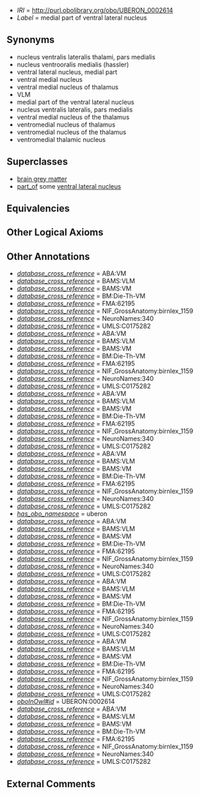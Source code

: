  * *IRI* = http://purl.obolibrary.org/obo/UBERON_0002614
 * *Label* = medial part of ventral lateral nucleus

## Synonyms

 * nucleus ventralis lateralis thalami, pars medialis
 * nucleus ventrooralis medialis (hassler)
 * ventral lateral nucleus, medial part
 * ventral medial nucleus
 * ventral medial nucleus of thalamus
 * VLM
 * medial part of the ventral lateral nucleus
 * nucleus ventralis lateralis, pars medialis
 * ventral medial nucleus of the thalamus
 * ventromedial nucleus of thalamus
 * ventromedial nucleus of the thalamus
 * ventromedial thalamic nucleus

## Superclasses

 * [brain grey matter](../../UBERON/28/UBERON_0003528.md)
 * [part_of](../../BFO/50/BFO_0000050.md) some [ventral lateral nucleus](../../UBERON/25/UBERON_0001925.md)

## Equivalencies


## Other Logical Axioms


## Other Annotations

 * *[database_cross_reference](../../ef/oboInOwl#hasDbXref.md)* = ABA:VM
 * *[database_cross_reference](../../ef/oboInOwl#hasDbXref.md)* = BAMS:VLM
 * *[database_cross_reference](../../ef/oboInOwl#hasDbXref.md)* = BAMS:VM
 * *[database_cross_reference](../../ef/oboInOwl#hasDbXref.md)* = BM:Die-Th-VM
 * *[database_cross_reference](../../ef/oboInOwl#hasDbXref.md)* = FMA:62195
 * *[database_cross_reference](../../ef/oboInOwl#hasDbXref.md)* = NIF_GrossAnatomy:birnlex_1159
 * *[database_cross_reference](../../ef/oboInOwl#hasDbXref.md)* = NeuroNames:340
 * *[database_cross_reference](../../ef/oboInOwl#hasDbXref.md)* = UMLS:C0175282
 * *[database_cross_reference](../../ef/oboInOwl#hasDbXref.md)* = ABA:VM
 * *[database_cross_reference](../../ef/oboInOwl#hasDbXref.md)* = BAMS:VLM
 * *[database_cross_reference](../../ef/oboInOwl#hasDbXref.md)* = BAMS:VM
 * *[database_cross_reference](../../ef/oboInOwl#hasDbXref.md)* = BM:Die-Th-VM
 * *[database_cross_reference](../../ef/oboInOwl#hasDbXref.md)* = FMA:62195
 * *[database_cross_reference](../../ef/oboInOwl#hasDbXref.md)* = NIF_GrossAnatomy:birnlex_1159
 * *[database_cross_reference](../../ef/oboInOwl#hasDbXref.md)* = NeuroNames:340
 * *[database_cross_reference](../../ef/oboInOwl#hasDbXref.md)* = UMLS:C0175282
 * *[database_cross_reference](../../ef/oboInOwl#hasDbXref.md)* = ABA:VM
 * *[database_cross_reference](../../ef/oboInOwl#hasDbXref.md)* = BAMS:VLM
 * *[database_cross_reference](../../ef/oboInOwl#hasDbXref.md)* = BAMS:VM
 * *[database_cross_reference](../../ef/oboInOwl#hasDbXref.md)* = BM:Die-Th-VM
 * *[database_cross_reference](../../ef/oboInOwl#hasDbXref.md)* = FMA:62195
 * *[database_cross_reference](../../ef/oboInOwl#hasDbXref.md)* = NIF_GrossAnatomy:birnlex_1159
 * *[database_cross_reference](../../ef/oboInOwl#hasDbXref.md)* = NeuroNames:340
 * *[database_cross_reference](../../ef/oboInOwl#hasDbXref.md)* = UMLS:C0175282
 * *[database_cross_reference](../../ef/oboInOwl#hasDbXref.md)* = ABA:VM
 * *[database_cross_reference](../../ef/oboInOwl#hasDbXref.md)* = BAMS:VLM
 * *[database_cross_reference](../../ef/oboInOwl#hasDbXref.md)* = BAMS:VM
 * *[database_cross_reference](../../ef/oboInOwl#hasDbXref.md)* = BM:Die-Th-VM
 * *[database_cross_reference](../../ef/oboInOwl#hasDbXref.md)* = FMA:62195
 * *[database_cross_reference](../../ef/oboInOwl#hasDbXref.md)* = NIF_GrossAnatomy:birnlex_1159
 * *[database_cross_reference](../../ef/oboInOwl#hasDbXref.md)* = NeuroNames:340
 * *[database_cross_reference](../../ef/oboInOwl#hasDbXref.md)* = UMLS:C0175282
 * *[has_obo_namespace](../../ce/oboInOwl#hasOBONamespace.md)* = uberon
 * *[database_cross_reference](../../ef/oboInOwl#hasDbXref.md)* = ABA:VM
 * *[database_cross_reference](../../ef/oboInOwl#hasDbXref.md)* = BAMS:VLM
 * *[database_cross_reference](../../ef/oboInOwl#hasDbXref.md)* = BAMS:VM
 * *[database_cross_reference](../../ef/oboInOwl#hasDbXref.md)* = BM:Die-Th-VM
 * *[database_cross_reference](../../ef/oboInOwl#hasDbXref.md)* = FMA:62195
 * *[database_cross_reference](../../ef/oboInOwl#hasDbXref.md)* = NIF_GrossAnatomy:birnlex_1159
 * *[database_cross_reference](../../ef/oboInOwl#hasDbXref.md)* = NeuroNames:340
 * *[database_cross_reference](../../ef/oboInOwl#hasDbXref.md)* = UMLS:C0175282
 * *[database_cross_reference](../../ef/oboInOwl#hasDbXref.md)* = ABA:VM
 * *[database_cross_reference](../../ef/oboInOwl#hasDbXref.md)* = BAMS:VLM
 * *[database_cross_reference](../../ef/oboInOwl#hasDbXref.md)* = BAMS:VM
 * *[database_cross_reference](../../ef/oboInOwl#hasDbXref.md)* = BM:Die-Th-VM
 * *[database_cross_reference](../../ef/oboInOwl#hasDbXref.md)* = FMA:62195
 * *[database_cross_reference](../../ef/oboInOwl#hasDbXref.md)* = NIF_GrossAnatomy:birnlex_1159
 * *[database_cross_reference](../../ef/oboInOwl#hasDbXref.md)* = NeuroNames:340
 * *[database_cross_reference](../../ef/oboInOwl#hasDbXref.md)* = UMLS:C0175282
 * *[database_cross_reference](../../ef/oboInOwl#hasDbXref.md)* = ABA:VM
 * *[database_cross_reference](../../ef/oboInOwl#hasDbXref.md)* = BAMS:VLM
 * *[database_cross_reference](../../ef/oboInOwl#hasDbXref.md)* = BAMS:VM
 * *[database_cross_reference](../../ef/oboInOwl#hasDbXref.md)* = BM:Die-Th-VM
 * *[database_cross_reference](../../ef/oboInOwl#hasDbXref.md)* = FMA:62195
 * *[database_cross_reference](../../ef/oboInOwl#hasDbXref.md)* = NIF_GrossAnatomy:birnlex_1159
 * *[database_cross_reference](../../ef/oboInOwl#hasDbXref.md)* = NeuroNames:340
 * *[database_cross_reference](../../ef/oboInOwl#hasDbXref.md)* = UMLS:C0175282
 * *[oboInOwl#id](../../id/oboInOwl#id.md)* = UBERON:0002614
 * *[database_cross_reference](../../ef/oboInOwl#hasDbXref.md)* = ABA:VM
 * *[database_cross_reference](../../ef/oboInOwl#hasDbXref.md)* = BAMS:VLM
 * *[database_cross_reference](../../ef/oboInOwl#hasDbXref.md)* = BAMS:VM
 * *[database_cross_reference](../../ef/oboInOwl#hasDbXref.md)* = BM:Die-Th-VM
 * *[database_cross_reference](../../ef/oboInOwl#hasDbXref.md)* = FMA:62195
 * *[database_cross_reference](../../ef/oboInOwl#hasDbXref.md)* = NIF_GrossAnatomy:birnlex_1159
 * *[database_cross_reference](../../ef/oboInOwl#hasDbXref.md)* = NeuroNames:340
 * *[database_cross_reference](../../ef/oboInOwl#hasDbXref.md)* = UMLS:C0175282

## External Comments

